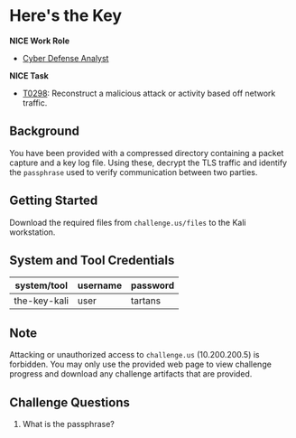 # Here's the Key

**NICE Work Role**

- [Cyber Defense Analyst](https://niccs.cisa.gov/workforce-development/nice-framework/)
 
**NICE Task**

- [T0298](https://niccs.cisa.gov/workforce-development/nice-framework/): Reconstruct a malicious attack or activity based off network traffic.

## Background

You have been provided with a compressed directory containing a packet capture and a key log file. Using these, decrypt the TLS traffic and identify the `passphrase` used to verify communication between two parties.   

## Getting Started

Download the required files from `challenge.us/files` to the Kali workstation. 

## System and Tool Credentials 

|system/tool|username|password|
|-----------|--------|--------|
|the-key-kali|user|tartans|

## Note

Attacking or unauthorized access to `challenge.us` (10.200.200.5) is forbidden. You may only use the provided web page to view challenge progress and download any challenge artifacts that are provided.

## Challenge Questions

1. What is the passphrase?
